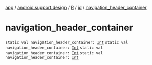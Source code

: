 [app](../../../index.md) / [android.support.design](../../index.md) / [R](../index.md) / [id](index.md) / [navigation_header_container](.)

# navigation_header_container

`static val navigation_header_container: `[`Int`](https://kotlinlang.org/api/latest/jvm/stdlib/kotlin/-int/index.html)
`static val navigation_header_container: `[`Int`](https://kotlinlang.org/api/latest/jvm/stdlib/kotlin/-int/index.html)
`static val navigation_header_container: `[`Int`](https://kotlinlang.org/api/latest/jvm/stdlib/kotlin/-int/index.html)
`static val navigation_header_container: `[`Int`](https://kotlinlang.org/api/latest/jvm/stdlib/kotlin/-int/index.html)